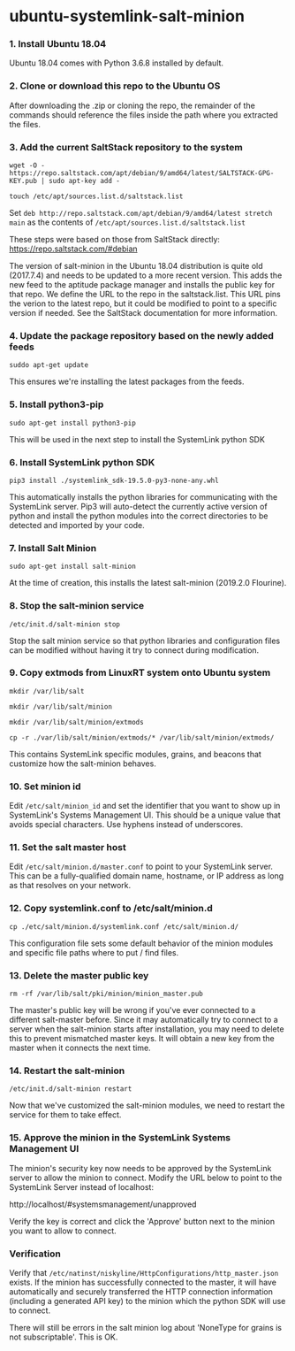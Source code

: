 # ubuntu-systemlink-salt-minion

### 1.  Install Ubuntu 18.04
Ubuntu 18.04 comes with Python 3.6.8 installed by default.

### 2.  Clone or download this repo to the Ubuntu OS
After downloading the .zip or cloning the repo, the remainder of the commands should reference the files inside the path where you extracted the files.

### 3.  Add the current SaltStack repository to the system
```wget -O - https://repo.saltstack.com/apt/debian/9/amd64/latest/SALTSTACK-GPG-KEY.pub | sudo apt-key add -```

```touch /etc/apt/sources.list.d/saltstack.list```

Set ```deb http://repo.saltstack.com/apt/debian/9/amd64/latest stretch main``` as the contents of ```/etc/apt/sources.list.d/saltstack.list```

These steps were based on those from SaltStack directly:
https://repo.saltstack.com/#debian

The version of salt-minion in the Ubuntu 18.04 distribution is quite old (2017.7.4) and needs to be updated to a more recent version.  This adds the new feed to the aptitude package manager and installs the public key for that repo.  We define the URL to the repo in the saltstack.list.  This URL pins the verion to the latest repo, but it could be modified to point to a specific version if needed.  See the SaltStack documentation for more information.

### 4.  Update the package repository based on the newly added feeds
```suddo apt-get update```

This ensures we're installing the latest packages from the feeds.

### 5.  Install python3-pip
```sudo apt-get install python3-pip```

This will be used in the next step to install the SystemLink python SDK
### 6.  Install SystemLink python SDK
```pip3 install ./systemlink_sdk-19.5.0-py3-none-any.whl```

This automatically installs the python libraries for communicating with the SystemLink server.  Pip3 will auto-detect the currently active version of python and install the python modules into the correct directories to be detected and imported by your code.
### 7.  Install Salt Minion
```sudo apt-get install salt-minion```

At the time of creation, this installs the latest salt-minion (2019.2.0 Flourine).

### 8.  Stop the salt-minion service
```/etc/init.d/salt-minion stop```

Stop the salt minion service so that python libraries and configuration files can be modified without having it try to connect during modification.
### 9.  Copy extmods from LinuxRT system onto Ubuntu system
```mkdir /var/lib/salt```

```mkdir /var/lib/salt/minion```

```mkdir /var/lib/salt/minion/extmods```

```cp -r ./var/lib/salt/minion/extmods/* /var/lib/salt/minion/extmods/```

This contains SystemLink specific modules, grains, and beacons that customize how the salt-minion behaves.
### 10.  Set minion id
Edit ```/etc/salt/minion_id``` and set the identifier that you want to show up in SystemLink's Systems Management UI.  This should be a unique value that avoids special characters.  Use hyphens instead of underscores.
### 11.  Set the salt master host
Edit ```/etc/salt/minion.d/master.conf``` to point to your SystemLink server.  This can be a fully-qualified domain name, hostname, or IP address as long as that resolves on your network.
### 12.  Copy systemlink.conf to /etc/salt/minion.d
```cp ./etc/salt/minion.d/systemlink.conf /etc/salt/minion.d/```

This configuration file sets some default behavior of the minion modules and specific file paths where to put / find files.
### 13.  Delete the master public key
```rm -rf /var/lib/salt/pki/minion/minion_master.pub```

The master's public key will be wrong if you've ever connected to a different salt-master before.  Since it may automatically try to connect to a server when the salt-minion starts after installation, you may need to delete this to prevent mismatched master keys.  It will obtain a new key from the master when it connects the next time.
### 14.  Restart the salt-minion
```/etc/init.d/salt-minion restart```

Now that we've customized the salt-minion modules, we need to restart the service for them to take effect.

### 15.  Approve the minion in the SystemLink Systems Management UI
The minion's security key now needs to be approved by the SystemLink server to allow the minion to connect.
Modify the URL below to point to the SystemLink Server instead of localhost:

http://localhost/#systemsmanagement/unapproved

Verify the key is correct and click the 'Approve' button next to the minion you want to allow to connect.

### Verification
Verify that ```/etc/natinst/niskyline/HttpConfigurations/http_master.json``` exists.  If the minion has successfully connected to the master, it will have automatically and securely transferred the HTTP connection information (including a generated API key) to the minion which the python SDK will use to connect.

There will still be errors in the salt minion log about 'NoneType for grains is not subscriptable'.  This is OK.

